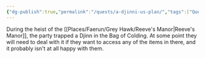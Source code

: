 ```yaml
---
{"dg-publish":true,"permalink":"/quests/a-djinni-us-plan/","tags":["Quest","GreyHawk"]}
---
```


During the heist of the [[Places/Faerun/Grey Hawk/Reeve's Manor\|Reeve's Manor]], the party trapped a Djinn in the Bag of Colding.  At some point they will need to deal with it if they want to access any of the items in there, and it probably isn't at all happy with them.  